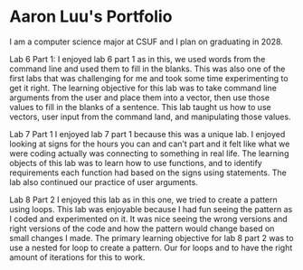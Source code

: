 
# Aaron Luu's Portfolio

I am a computer science major at CSUF and I plan on graduating in 2028.

Lab 6 Part 1:
I enjoyed lab 6 part 1 as in this, we used words from the command line and used them to fill in the blanks. This was also one of the first labs that was challenging for me and took some time experimenting to get it right. The learning objective for this lab was to take command line arguments from the user and place them into a vector, then use those values to fill in the blanks of a sentence. This lab taught us how to use vectors, user input from the command land, and manipulating those values.

Lab 7 Part 1
I enjoyed lab 7 part 1 because this was a unique lab. I enjoyed looking at signs for the hours you can and can’t part and it felt like what we were coding actually was connecting to something in real life. The learning objects of this lab was to learn how to use functions, and to identify requirements each function had based on the signs using statements. The lab also continued our practice of user arguments.

Lab 8 Part 2
I enjoyed this lab as in this one, we tried to create a pattern using loops. This lab was enjoyable because I had fun seeing the pattern as I coded and experimented on it. It was nice seeing the wrong versions and right versions of the code and how the pattern would change based on small changes I made. The primary learning objective for lab 8 part 2 was to use a nested for loop to create a pattern. Our for loops and to have the right amount of iterations for this to work. 

